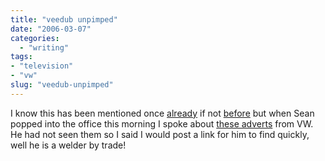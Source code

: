 ```yaml
---
title: "veedub unpimped"
date: "2006-03-07"
categories: 
  - "writing"
tags:
- "television"
- "vw"
slug: "veedub-unpimped"
---
```


I know this has been mentioned once [already][1] if not [before][2] but when Sean popped into the office this morning I spoke about [these adverts][3] from VW.  
He had not seen them so I said I would post a link for him to find quickly, well he is a welder by trade!

[1]:	https://binarybonsai.com/archives/2006/02/28/vdub-in-ze-house/
[2]:	https://oneighturbo.com/?p=202
[3]:	https://www.leftlanenews.com/2006/02/22/vw-strikes-again-un-pimp-my-ride-videos/